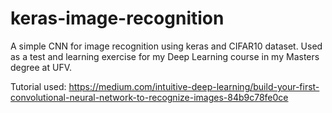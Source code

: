 # keras-image-recognition
A simple CNN for image recognition using keras and CIFAR10 dataset. Used as a test and learning exercise for my Deep Learning course in my Masters degree at UFV.

Tutorial used: https://medium.com/intuitive-deep-learning/build-your-first-convolutional-neural-network-to-recognize-images-84b9c78fe0ce
